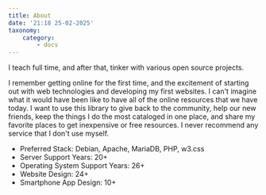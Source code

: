 ```yaml
---
title: About
date: '21:18 25-02-2025'
taxonomy:
    category:
        - docs
---
```


I teach full time, and after that, tinker with various open source projects. 

I remember getting online for the first time, and the excitement of starting out with web technologies and developing my first websites. I can't imagine what it would have been like to have all of the online resources that we have today. I want to use this library to give back to the community, help our new friends, keep the things I do the most cataloged in one place, and share my favorite places to get inexpensive or free resources. I never recommend any service that I don't use myself.

* Preferred Stack: Debian, Apache, MariaDB, PHP, w3.css
* Server Support Years: 20+
* Operating System Support Years: 26+
* Website Design: 24+
* Smartphone App Design: 10+

